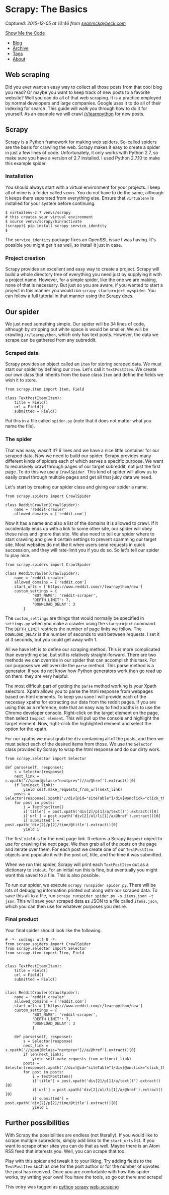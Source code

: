 # Scrapy: The Basics

_Captured: 2015-12-05 at 10:46 from [seanmckaybeck.com](https://seanmckaybeck.com/scrapy-the-basics.html)_

[Show Me the Code](https://seanmckaybeck.com/index.html)

  * [Blog](https://seanmckaybeck.com/index.html)
  * [Archive](https://seanmckaybeck.com/archives.html)
  * [Tags](https://seanmckaybeck.com/tags.html)
  * [About](https://seanmckaybeck.com/about.html)

## Web scraping

Did you ever want an easy way to collect all those posts from that cool blog you read? Or maybe you want to keep track of new posts to a favorite website? Well you can do all of that web scraping. It is a practice employed by normal developers and large companies. Google uses it to do all of their indexing for search. This guide will walk you through how to do it for yourself. As an example we will crawl [/r/learnpython](https://reddit.com/r/learnpython) for new posts.

## Scrapy

Scrapy is a Python framework for making web spiders. So-called spiders are the basis for crawling the web. Scrapy makes it easy to create a spider in just a few lines of code. Unfortunately, it only works with Python 2.7, so make sure you have a version of 2.7 installed. I used Python 2.7.10 to make this example spider.

### Installation

You should always start with a virtual environment for your projects. I keep all of mine is a folder called `venvs`. You do not have to do the same, although it keeps them separated from everything else. Ensure that `virtualenv` is installed for your system before continuing.
    
    
    $ virtualenv-2.7 venvs/scrapy
    # this creates your virtual environment
    $ source venvs/scrapy/bin/activate
    (scrapy)$ pip install scrapy service_identity
    $ 
    

The `service_identity` package fixes an OpenSSL issue I was having. It's possible you might get it as well, so install it just in case.

### Project creation

Scrapy provides an excellent and easy way to create a project. Scrapy will build a whole directory tree of everything you need just by supplying it with a project name. However, for a simple spider, like the one we are making, none of that is necessary. But just so you are aware, if you wanted to start a project in this manner you would run `scrapy startproject myspider`. You can follow a full tutorial in that manner using the [Scrapy docs](http://doc.scrapy.org/en/latest/intro/tutorial.html).

## Our spider

We just need something simple. Our spider will be 34 lines of code, although by stripping out white space is would be smaller. We will be crawling `/r/learnpython`, which only has text posts. However, the data we scrape can be gathered from any subreddit.

### Scraped data

Scrapy provides an object called an `Item` for storing scraped data. We must start our spider by defining our `Item`. Let's call it `TextPostItem`. We create our own class that inherits from the base class `Item` and define the fields we wish it to store.
    
    
    from scrapy.item import Item, Field
    
    class TextPostItem(Item):
        title = Field()
        url = Field()
        submitted = Field()
    

Put this in a file called `spider.py` (note that it does not matter what you name the file).

### The spider

That was easy, wasn't it? 6 lines and we have a nice little container for our scraped data. Now we need to build our spider. Scrapy provides many different kinds of spiders each of which serves a specific purpose. We want to recursively crawl through pages of our target subreddit, not just the first page. To do this we use a `CrawlSpider`. This kind of spider will allow us to easily crawl through multiple pages and get all that juicy data we need.

Let's start by creating our spider class and giving our spider a name.
    
    
    from scrapy.spiders import CrawlSpider
    
    class RedditCrawler(CrawlSpider):
        name = 'reddit-crawler'
        allowed_domains = ['reddit.com']
    

Now it has a name and also a list of the domains it is allowed to crawl. If it accidentally ends up with a link to some other site, our spider will obey these rules and ignore that site. We also need to tell our spider where to start crawling and give it certain settings to prevent spamming our target site. Most websites do not like it when users send requests in quick succession, and they will rate-limit you if you do so. So let's tell our spider to play nice.
    
    
    from scrapy.spiders import CrawlSpider
    
    class RedditCrawler(CrawlSpider):
        name = 'reddit-crawler'
        allowed_domains = ['reddit.com']
        start_urls = ['https://www.reddit.com/r/learnpython/new']
        custom_settings = {
                'BOT_NAME': 'reddit-scraper',
                'DEPTH_LIMIT': 7,
                'DOWNLOAD_DELAY': 3
            }
    

The `custom_settings` are things that would normally be specified in `settings.py` when you make a crawler using the `startproject` command. The `DEPTH_LIMIT` restricts the number of page links we follow. The `DOWNLOAD_DELAY` is the number of seconds to wait between requests. I set it at 3 seconds, but you could get away with 1.

All we have left is to define our scraping method. This is more complicated than everything else, but still is relatively straight-forward. There are two methods we can override in our spider that can accomplish this task. For our purposes we will override the `parse` method. This parse method is a generator. If you do not know how Python generators work then go read up on them: they are very helpful.

The most difficult part of getting the `parse` method working is your Xpath selectors. Xpath allows you to parse the html response from webpages based on html elements. To keep you sane I will provide each of the necessay xpaths for extracting our data from the reddit pages. If you are using this as a reference, note that an easy way to find xpaths is to use the Chrome developer console. Right-click on the target element on the page, then select `Inspect element`. This will pull up the console and highlight the target element. Now, right-click the highlighted element and select the option for the xpath.

For our xpaths we must grab the `div` containing all of the posts, and then we must select each of the desired items from those. We use the `Selector` class provided by Scrapy to wrap the html response and do our dirty work.
    
    
    from scrapy.selector import Selector
    
    def parse(self, response):
        s = Selector(response)
        next_link = s.xpath('//span[@class="nextprev"]//a/@href').extract()[0]
        if len(next_link):
            yield self.make_requests_from_url(next_link)
        posts = Selector(response).xpath('//div[@id="siteTable"]/div[@onclick="click_thing(this)"]')
        for post in posts:
            i = TextPostItem()
            i['title'] = post.xpath('div[2]/p[1]/a/text()').extract()[0]
            i['url'] = post.xpath('div[2]/ul/li[1]/a/@href').extract()[0]
            i['submitted'] = post.xpath('div[2]/p[2]/time/@title').extract()[0]
            yield i
    

The first `yield` is for the next page link. It returns a Scrapy `Request` object to use for crawling the next page. We then grab all of the posts on the page and iterate over them. For each post we create one of our `TextPostItem` objects and populate it with the post url, title, and the time it was submitted.

When we run this spider, Scrapy will print each `TextPostItem` out as a dictionary to `stdout`. For an initial run this is fine, but eventually you might want this saved to a file. This is also possible.

To run our spider, we execute `scrapy runspider spider.py`. There will be lots of debugging information printed out along with our scraped data. To save this all to a file, run `scrapy runspider spider.py -o items.json -t json`. This will save your scraped data as JSON to a file called `items.json`, which you can then use for whatever purposes you desire.

### Final product

Your final spider should look like the following.
    
    
    # -*- coding: utf-8 -*-
    from scrapy.spiders import CrawlSpider
    from scrapy.selector import Selector
    from scrapy.item import Item, Field
    
    
    class TextPostItem(Item):
        title = Field()
        url = Field()
        submitted = Field()
    
    
    class RedditCrawler(CrawlSpider):
        name = 'reddit_crawler'
        allowed_domains = ['reddit.com']
        start_urls = ['https://www.reddit.com/r/learnpython/new']
        custom_settings = {
                'BOT_NAME': 'reddit-scraper',
                'DEPTH_LIMIT': 7,
                'DOWNLOAD_DELAY': 3
                }
    
        def parse(self, response):
            s = Selector(response)
            next_link = s.xpath('//span[@class="nextprev"]//a/@href').extract()[0]
            if len(next_link):
                yield self.make_requests_from_url(next_link)
            posts = Selector(response).xpath('//div[@id="siteTable"]/div[@onclick="click_thing(this)"]')
            for post in posts:
                i = TextPostItem()
                i['title'] = post.xpath('div[2]/p[1]/a/text()').extract()[0]
                i['url'] = post.xpath('div[2]/ul/li[1]/a/@href').extract()[0]
                i['submitted'] = post.xpath('div[2]/p[2]/time/@title').extract()[0]
                yield i
    

## Further possibilities

With Scrapy the possibilities are endless (not literally). If you would like to scrape multiple subreddits, simply add links to the `start_urls` list. If you want to scrape other sites you can do that as well. Maybe there is an Atom RSS feed that interests you. Well, you can scrape that too.

Play with this spider and tweak it to your liking. Try adding fields to the `TextPostItem` such as one for the post author or for the number of upvotes the post has received. Once you are comfortable with how this spider works, try writing your own! You have the tools, so go out there and scrape!

This entry was tagged as [python](https://seanmckaybeck.com/tag/python.html) [scrapy](https://seanmckaybeck.com/tag/scrapy.html) [web-scraping](https://seanmckaybeck.com/tag/web-scraping.html)
